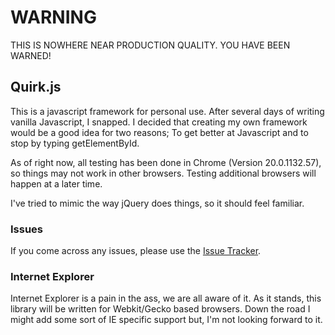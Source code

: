 # WARNING #
THIS IS NOWHERE NEAR PRODUCTION QUALITY.  YOU HAVE BEEN WARNED!


## Quirk.js ##
This is a javascript framework for personal use.  After several days of writing vanilla Javascript, I snapped.  I decided that creating my own framework would be a good idea for two reasons; To get better at Javascript and to stop by typing getElementById.

As of right now, all testing has been done in Chrome (Version 20.0.1132.57), so things may not work in other browsers.  Testing additional browsers will happen at a later time.

I've tried to mimic the way jQuery does things, so it should feel familiar.

### Issues ###
If you come across any issues, please use the [Issue Tracker](https://github.com/mrhazel/quirk.js/issues).

### Internet Explorer ###

Internet Explorer is a pain in the ass, we are all aware of it.  As it stands, this library will be written for Webkit/Gecko based browsers.  Down the road I might add some sort of IE specific support but, I'm not looking forward to it.
